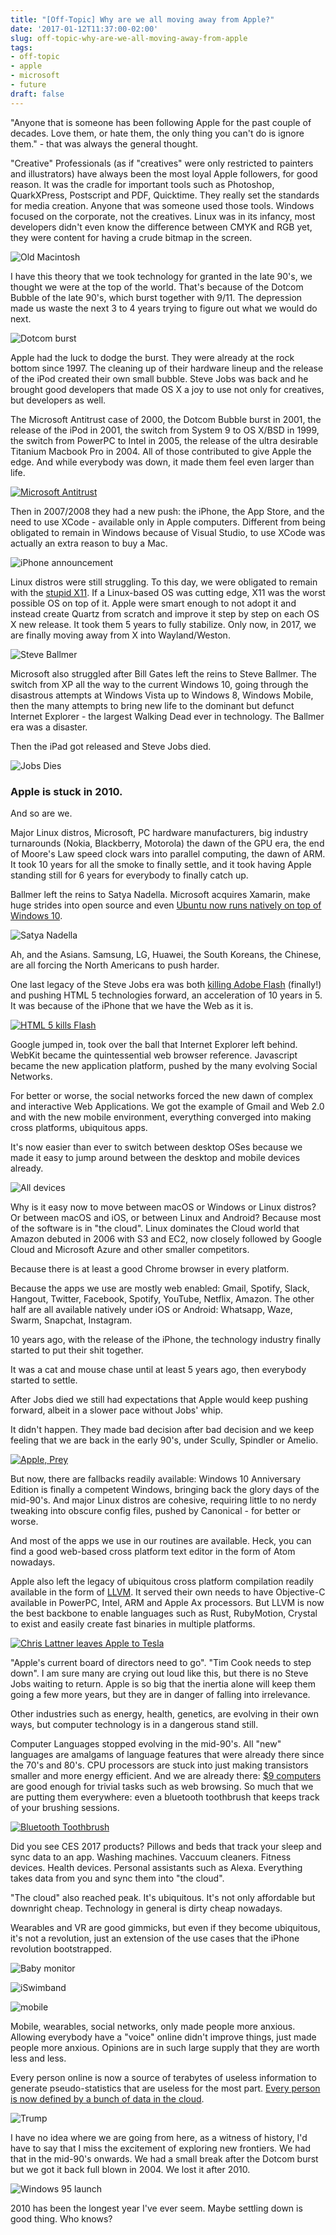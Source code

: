 ```yaml
---
title: "[Off-Topic] Why are we all moving away from Apple?"
date: '2017-01-12T11:37:00-02:00'
slug: off-topic-why-are-we-all-moving-away-from-apple
tags:
- off-topic
- apple
- microsoft
- future
draft: false
---
```


"Anyone that is someone has been following Apple for the past couple of decades. Love them, or hate them, the only thing you can't do is ignore them." - that was always the general thought.

"Creative" Professionals (as if "creatives" were only restricted to painters and illustrators)  have always been the most loyal Apple followers, for good reason. It was the cradle for important tools such as Photoshop, QuarkXPress, Postscript and PDF, Quicktime. They really set the standards for media creation. Anyone that was someone used those tools. Windows focused on the corporate, not the creatives. Linux was in its infancy, most developers didn't even know the difference between CMYK and RGB yet, they were content for having a crude bitmap in the screen.

![Old Macintosh](https://akitaonrails.s3.amazonaws.com/assets/image_asset/image/587/918d80cb21131a7a62e6ccaf71229960.jpg)

I have this theory that we took technology for granted in the late 90's, we thought we were at the top of the world. That's because of the Dotcom Bubble of the late 90's, which burst together with 9/11. The depression made us waste the next 3 to 4 years trying to figure out what we would do next.

![Dotcom burst](https://akitaonrails.s3.amazonaws.com/assets/image_asset/image/588/1dot.jpg)

Apple had the luck to dodge the burst. They were already at the rock bottom since 1997. The cleaning up of their hardware lineup and the release of the iPod created their own small bubble. Steve Jobs was back and he brought good developers that made OS X a joy to use not only for creatives, but developers as well.

The Microsoft Antitrust case of 2000, the Dotcom Bubble burst in 2001, the release of the iPod in 2001, the switch from System 9 to OS X/BSD in 1999, the switch from PowerPC to Intel in 2005, the release of the ultra desirable Titanium Macbook Pro in 2004. All of those contributed to give Apple the edge. And while everybody was down, it made them feel even larger than life.

[![Microsoft Antitrust](https://akitaonrails.s3.amazonaws.com/assets/image_asset/image/589/Microsoft.gif)](http://www.economist.com/node/2535519)

Then in 2007/2008 they had a new push: the iPhone, the App Store, and the need to use XCode - available only in Apple computers. Different from being obligated to remain in Windows because of Visual Studio, to use XCode was actually an extra reason to buy a Mac.

![iPhone announcement](https://akitaonrails.s3.amazonaws.com/assets/image_asset/image/590/SteveJobsUnveilsiPhone.jpg)

Linux distros were still struggling. To this day, we were obligated to remain with the [stupid X11](https://www.youtube.com/watch?v=RIctzAQOe44). If a Linux-based OS was cutting edge, X11 was the worst possible OS on top of it. Apple were smart enough to not adopt it and instead create Quartz from scratch and improve it step by step on each OS X new release. It took them 5 years to fully stabilize. Only now, in 2017, we are finally moving away from X into Wayland/Weston.

![Steve Ballmer](https://akitaonrails.s3.amazonaws.com/assets/image_asset/image/591/steve-ballmer.jpg)

Microsoft also struggled after Bill Gates left the reins to Steve Ballmer. The switch from XP all the way to the current Windows 10, going through the disastrous attempts at Windows Vista up to Windows 8, Windows Mobile, then the many attempts to bring new life to the dominant but defunct Internet Explorer - the largest Walking Dead ever in technology. The Ballmer era was a disaster.

Then the iPad got released and Steve Jobs died.

![Jobs Dies](https://akitaonrails.s3.amazonaws.com/assets/image_asset/image/592/hi-steve-jobs-memorial-0139.jpg)

### Apple is stuck in 2010.

And so are we.

Major Linux distros, Microsoft, PC hardware manufacturers, big industry turnarounds (Nokia, Blackberry, Motorola) the dawn of the GPU era, the end of Moore's Law speed clock wars into parallel computing, the dawn of ARM. It took 10 years for all the smoke to finally settle, and it took having Apple standing still for 6 years for everybody to finally catch up.

Ballmer left the reins to Satya Nadella. Microsoft acquires Xamarin, make huge strides into open source and even [Ubuntu now runs natively on top of Windows 10](http://www.akitaonrails.com/2016/07/26/the-year-of-linux-on-the-desktop-it-s-usable).

![Satya Nadella](https://akitaonrails.s3.amazonaws.com/assets/image_asset/image/593/THE_END_TIMES_ARE_HERE-399de53540c79757ac9af535579cdad9.jpg)

Ah, and the Asians. Samsung, LG, Huawei, the South Koreans, the Chinese, are all forcing the North Americans to push harder.

One last legacy of the Steve Jobs era was both [killing Adobe Flash](https://www.androidpit.com/adobe-flash-player-not-working) (finally!) and pushing HTML 5 technologies forward, an acceleration of 10 years in 5. It was because of the iPhone that we have the Web as it is.

[![HTML 5 kills Flash](https://akitaonrails.s3.amazonaws.com/assets/image_asset/image/594/flash-dead.jpg)](http://www.apple.com/hotnews/thoughts-on-flash/)

Google jumped in, took over the ball that Internet Explorer left behind. WebKit became the quintessential web browser reference. Javascript became the new application platform, pushed by the many evolving Social Networks.

For better or worse, the social networks forced the new dawn of complex and interactive Web Applications. We got the example of Gmail and Web 2.0 and with the new mobile environment, everything converged into making cross platforms, ubiquitous apps.

It's now easier than ever to switch between desktop OSes because we made it easy to jump around between the desktop and mobile devices already.

![All devices](https://akitaonrails.s3.amazonaws.com/assets/image_asset/image/599/alldevices.jpg)

Why is it easy now to move between macOS or Windows or Linux distros? Or between macOS and iOS, or between Linux and Android? Because most of the software is in "the cloud". Linux dominates the Cloud world that Amazon debuted in 2006 with S3 and EC2, now closely followed by Google Cloud and Microsoft Azure and other smaller competitors.

Because there is at least a good Chrome browser in every platform.

Because the apps we use are mostly web enabled: Gmail, Spotify, Slack, Hangout, Twitter, Facebook, Spotify, YouTube, Netflix, Amazon. The other half are all available natively under iOS or Android: Whatsapp, Waze, Swarm, Snapchat, Instagram.

10 years ago, with the release of the iPhone, the technology industry finally started to put their shit together.

It was a cat and mouse chase until at least 5 years ago, then everybody started to settle.

After Jobs died we still had expectations that Apple would keep pushing forward, albeit in a slower pace without Jobs' whip.

It didn't happen. They made bad decision after bad decision and we keep feeling that we are back in the early 90's, under Scully, Spindler or Amelio.

[![Apple, Prey](https://akitaonrails.s3.amazonaws.com/assets/image_asset/image/595/wired_cover.jpg)](http://uk.businessinsider.com/wired-1997-save-apple-predictions-pray-2015-5)

But now, there are fallbacks readily available: Windows 10 Anniversary Edition is finally a competent Windows, bringing back the glory days of the mid-90's. And major Linux distros are cohesive, requiring little to no nerdy tweaking into obscure config files, pushed by Canonical - for better or worse.

And most of the apps we use in our routines are available. Heck, you can find a good web-based cross platform text editor in the form of Atom nowadays.

Apple also left the legacy of ubiquitous cross platform compilation readily available in the form of [LLVM](https://www.infoq.com/br/presentations/novas-linguagens-o-que-vem-depois-do-ruby). It served their own needs to have Objective-C available in PowerPC, Intel, ARM and Apple Ax processors. But LLVM is now the best backbone to enable languages such as Rust, RubyMotion, Crystal to exist and easily create fast binaries in multiple platforms.

[![Chris Lattner leaves Apple to Tesla](https://akitaonrails.s3.amazonaws.com/assets/image_asset/image/596/11-1484116910-chris-lattner-01.jpg)](https://www.tesla.com/blog/welcome-chris-lattner)

"Apple's current board of directors need to go". "Tim Cook needs to step down". I am sure many are crying out loud like this, but there is no Steve Jobs waiting to return. Apple is so big that the inertia alone will keep them going a few more years, but they are in danger of falling into irrelevance.

Other industries such as energy, health, genetics, are evolving in their own ways, but computer technology is in a dangerous stand still.

Computer Languages stopped evolving in the mid-90's. All "new" languages are amalgams of language features that were already there since the 70's and 80's. CPU processors are stuck into just making transistors smaller and more energy efficient. And we are already there: [$9 computers](https://www.kickstarter.com/projects/1598272670/chip-the-worlds-first-9-computer) are good enough for trivial tasks such as web browsing. So much that we are putting them everywhere: even a bluetooth toothbrush that keeps track of your brushing sessions.

[![Bluetooth Toothbrush](https://akitaonrails.s3.amazonaws.com/assets/image_asset/image/597/smart-video-toothbrush-ces.jpg)](https://www.dezeen.com/2017/01/06/ara-first-toothbrush-artifical-intelligence-kolibree-ces/)

Did you see CES 2017 products? Pillows and beds that track your sleep and sync data to an app. Washing machines. Vaccuum cleaners. Fitness devices. Health devices. Personal assistants such as Alexa. Everything takes data from you and sync them into "the cloud".

"The cloud" also reached peak. It's ubiquitous. It's not only affordable but downright cheap. Technology in general is dirty cheap nowadays.

Wearables and VR are good gimmicks, but even if they become ubiquitous, it's not a revolution, just an extension of the use cases that the iPhone revolution bootstrapped.

![Baby monitor](https://akitaonrails.s3.amazonaws.com/assets/image_asset/image/600/3017180-inline-mg5205.jpg)

![iSwimband](https://akitaonrails.s3.amazonaws.com/assets/image_asset/image/601/iswimband-drowning-prevention-510px.jpg)

![mobile](https://akitaonrails.s3.amazonaws.com/assets/image_asset/image/602/6e752109eac4d37830078517b2aefd583d52722a.jpg)

Mobile, wearables, social networks, only made people more anxious. Allowing everybody have a "voice" online didn't improve things, just made people more anxious. Opinions are in such large supply that they are worth less and less.

Every person online is now a source of terabytes of useless information to generate pseudo-statistics that are useless for the most part. [Every person is now defined by a bunch of data in the cloud](http://www.techrepublic.com/article/the-dark-side-of-wearables-how-theyre-secretly-jeopardizing-your-security-and-privacy/).

![Trump](https://akitaonrails.s3.amazonaws.com/assets/image_asset/image/603/donald-trump-twitter-president.jpg)

I have no idea where we are going from here, as a witness of history, I'd have to say that I miss the excitement of exploring new frontiers. We had that in the mid-90's onwards. We had a small break after the Dotcom burst but we got it back full blown in 2004. We lost it after 2010.

![Windows 95 launch](https://akitaonrails.s3.amazonaws.com/assets/image_asset/image/598/20150824-bill-gates-microsoft-windows-95-launch.0.jpg)

2010 has been the longest year I've ever seem. Maybe settling down is good thing. Who knows?
